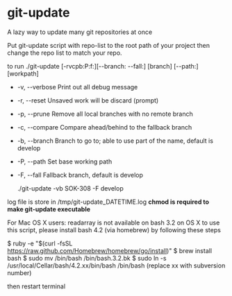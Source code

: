 git-update
==========

A lazy way to update many git repositories at once

Put git-update script with repo-list to the root path of your project
then change the repo list to match your repo.
 
to run ./git-update [-rvcpb:P:f:][--branch: --fall:] [branch] [--path:] [workpath]
* -v, --verbose   Print out all debug message
* -r, --reset     Unsaved work will be discard (prompt)
* -p, --prune     Remove all local branches with no remote branch
* -c, --compare   Compare ahead/behind to the fallback branch
* -b, --branch    Branch to go to; able to use part of the name, default is develop
* -P, --path      Set base working path
* -F, --fall      Fallback branch, default is develop
 
 
    ./git-update -vb SOK-308 -F develop
 
log file is store in /tmp/git-update_DATETIME.log
**chmod is required to make git-update executable**
 
For Mac OS X users:
readarray is not available on bash 3.2 on OS X
to use this script, please install bash 4.2 (via homebrew) by following these steps
 
$ ruby -e "$(curl -fsSL https://raw.github.com/Homebrew/homebrew/go/install)"
$ brew install bash
$ sudo mv /bin/bash /bin/bash.3.2.bk
$ sudo ln -s /usr/local/Cellar/bash/4.2.xx/bin/bash /bin/bash (replace xx with subversion number)
 
then restart terminal
